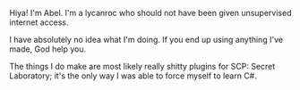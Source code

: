 Hiya! I'm Abel. I'm a lycanroc who should not have been given unsupervised internet access.

I have absolutely no idea what I'm doing. If you end up using anything I've made, God help you.

The things I do make are most likely really shitty plugins for SCP: Secret Laboratory; it's the only way I was able to force myself to learn C#.
